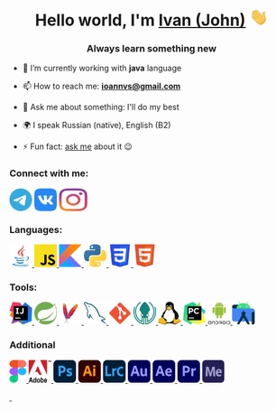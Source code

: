 <h1 align="center">Hello world, I'm <a href="https://t.me/ioannvs" target="_blank">Ivan (John)</a>
  <a href="https://t.me/ioannvs"> <img src="https://github.com/IoannVS/IoannVS/blob/main/icons/Hi.gif" height="32" /> </a>
</h1>
<h3 align="center">Always learn something new</h3>


- 🌱 I’m currently working with **java** language

- 📫 How to reach me: **ioannvs@gmail.com**

- 💬 Ask me about something: I'll do my best

- 🌍 I speak Russian (native), English (B2)

- ⚡ Fun fact: <a href="https://t.me/ioannvs" target="blank">ask me</a> about it 😉

### Connect with me:
<p align="left">
  <a href="https://t.me/ioannvs" target="blank"><img align="center" src="https://github.com/IoannVS/IoannVS/blob/main/icons/social/Telegram.svg" alt="t.me/ioannvs" height="40" width="40" /></a>
  <a href="https://vk.com/ioannvs" target="blank"><img align="center" src="https://github.com/IoannVS/IoannVS/blob/main/icons/social/vk.svg" alt="vk.com/ioannvs" height="40" width="40" /></a>
  <a href="https://instagram.com/ioann.vs" target="blank"><img align="center" src="https://github.com/IoannVS/IoannVS/blob/main/icons/social/Instagram.svg" alt="ioann.vs" height="40" width="50" /></a>
</p>

### Languages:
<p align="left">
  <a href="https://www.java.com" target="_blank" rel="noreferrer"> <img src="https://github.com/IoannVS/IoannVS/blob/main/icons/languages/Java.svg" alt="Java" width="40" height="40"/> </a>
  <a href="https://www.ecma-international.org/publications-and-standards/standards/ecma-262" target="_blank" rel="noreferrer"> <img src="https://github.com/IoannVS/IoannVS/blob/main/icons/languages/JavaScript.svg" alt="JavaScript" width="40" height="40"/> </a>
  <a href="https://kotlinlang.org" target="_blank" rel="noreferrer"> <img src="https://github.com/IoannVS/IoannVS/blob/main/icons/languages/Kotlin.svg" alt="Kotlin" width="40" height="40"/> </a>
  <a href="https://www.python.org" target="_blank" rel="noreferrer"> <img src="https://github.com/IoannVS/IoannVS/blob/main/icons/languages/Python.svg" alt="Python" width="40" height="40"/> </a>
  <a href="https://www.w3.org/Style/CSS/Overview.en.html/" target="_blank" rel="noreferrer"> <img src="https://github.com/IoannVS/IoannVS/blob/main/icons/languages/CSS.svg" alt="CSS 3" width="40" height="40"/> </a> 
  <a href="https://html.spec.whatwg.org/multipage/" target="_blank" rel="noreferrer"> <img src="https://github.com/IoannVS/IoannVS/blob/main/icons/languages/HTML5.svg" alt="HTML 5" width="40" height="40"/> </a>
</p>

### Tools:
<p align="left">
  <a href="https://www.jetbrains.com/idea/" target="_blank" rel="noreferrer"> <img src="https://github.com/IoannVS/IoannVS/blob/main/icons/tools/IntelliJ IDEA.svg" alt="IntelliJ IDEA" width="40" height="40"/> </a>
  <a href="https://spring.io/" target="_blank" rel="noreferrer"> <img src="https://github.com/IoannVS/IoannVS/blob/main/icons/tools/Spring.svg" alt="Spring" width="40" height="40"/> </a>
  <a href="https://maven.apache.org/" target="_blank" rel="noreferrer"> <img src="https://github.com/IoannVS/IoannVS/blob/main/icons/tools/Maven.svg" alt="Maven" width="40" height="40"/> </a>
  <a href="https://www.mysql.com/" target="_blank" rel="noreferrer"> <img src="https://github.com/IoannVS/IoannVS/blob/main/icons/tools/MySQL.svg" alt="MySQL" width="40" height="40"/> </a>
  <a href="https://git-scm.com/" target="_blank" rel="noreferrer"> <img src="https://github.com/IoannVS/IoannVS/blob/main/icons/tools/git.svg" alt="Git" width="40" height="40"/> </a>
  <a href="https://www.gitkraken.com/" target="_blank" rel="noreferrer"> <img src="https://github.com/IoannVS/IoannVS/blob/main/icons/tools/gitkraken.svg" alt="GitKraken" width="40" height="40"/> </a>
  <a href="https://www.linux.org/" target="_blank" rel="noreferrer"> <img src="https://github.com/IoannVS/IoannVS/blob/main/icons/tools/linux.svg" alt="Linux" width="40" height="40"/> </a>
  <a href="https://www.jetbrains.com/pycharm/" target="_blank" rel="noreferrer"> <img src="https://github.com/IoannVS/IoannVS/blob/main/icons/tools/PyCharm.svg" alt="Git" width="40" height="40"/> </a>
  <a href="https://developer.android.com" target="_blank" rel="noreferrer"> <img src="https://github.com/IoannVS/IoannVS/blob/main/icons/tools/Android.svg" alt="Android" width="40" height="40"/> </a>
  <a href="https://developer.android.com/studio" target="_blank" rel="noreferrer"> <img src="https://github.com/IoannVS/IoannVS/blob/main/icons/tools/Android Studio.svg" alt="Android Studio" width="40" height="40"/> </a>
</p>

### Additional
<p align="left">
  <a href="https://www.figma.com/" target="_blank" rel="noreferrer"> <img src="https://github.com/IoannVS/IoannVS/blob/main/icons/additional/Figma.svg" alt="Figma" width="30" height="40"/> </a>
  <a href="https://www.adobe.com/" target="_blank" rel="noreferrer"> <img src="https://github.com/IoannVS/IoannVS/blob/main/icons/additional/Adobe.svg" alt="Adobe" width="40" height="40"/> </a>
  <a href="https://www.adobe.com/products/photoshop.html" target="_blank" rel="noreferrer"> <img src="https://github.com/IoannVS/IoannVS/blob/main/icons/additional/Adobe Photoshop.svg" alt="Photoshop" width="40" height="40"/> </a>
  <a href="https://www.adobe.com/products/illustrator.html" target="_blank" rel="noreferrer"> <img src="https://github.com/IoannVS/IoannVS/blob/main/icons/additional/Adobe Illustrator.svg" alt="Illustrator" width="40" height="40"/> </a>
  <a href="https://www.adobe.com/products/photoshop-lightroom.html" target="_blank" rel="noreferrer"> <img src="https://github.com/IoannVS/IoannVS/blob/main/icons/additional/Adobe Photoshop Lightroom.svg" alt="Lightroom" width="40" height="40"/> </a>
  <a href="https://www.adobe.com/products/audition.html" target="_blank" rel="noreferrer"> <img src="https://github.com/IoannVS/IoannVS/blob/main/icons/additional/Adobe Audition.svg" alt="Audition" width="40" height="40"/> </a>
  <a href="https://www.adobe.com/products/aftereffects.html" target="_blank" rel="noreferrer"> <img src="https://github.com/IoannVS/IoannVS/blob/main/icons/additional/Adobe After Effects.svg" alt="After Effects" width="40" height="40"/> </a>
  <a href="https://www.adobe.com/ru/products/premiere.html" target="_blank" rel="noreferrer"> <img src="https://github.com/IoannVS/IoannVS/blob/main/icons/additional/Adobe Premiere Pro.svg" alt="Premiere PRO" width="40" height="40"/> </a>
  <a href="https://www.adobe.com/products/media-encoder.html" target="_blank" rel="noreferrer"> <img src="https://github.com/IoannVS/IoannVS/blob/main/icons/additional/Adobe Media Encoder.svg" alt="Adobe Media Encoder" width="40" height="40"/> </a>
</p>

<div id="header_2" align="left">
  <a href="https://www.codewars.com/" target="blank" rel="noreferrer"> <img src="https://www.codewars.com/users/IoannVS/badges/small" alt=""/> </a>
  <img src="https://gpvc.arturio.dev/IoannVS" alt=""/>
</div>
